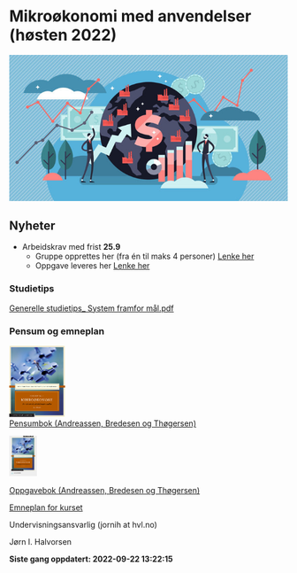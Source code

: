 
<!-- README.md is generated from README.Rmd. Please edit that file -->

# Mikroøkonomi med anvendelser (høsten 2022)

![](man/figures/abc.jpg)

## Nyheter

-   Arbeidskrav med frist **25.9**
    -   Gruppe opprettes her (fra én til maks 4 personer) [Lenke
        her](https://hvl.instructure.com/courses/23179/groups)
    -   Oppgave leveres her [Lenke
        her](https://hvl.instructure.com/courses/23179/assignments/58706)

### Studietips

[Generelle studietips\_ System framfor
mål.pdf](https://github.com/joernih/BOEA203Mikrooekonomi/blob/main/inst/oppgaver/systemvsmaal.pdf)

### Pensum og emneplan

<img src="man/figures/pensum.jpg" style="width:20.0%" /> <br> [Pensumbok
(Andreassen, Bredesen og
Thøgersen)](https://www.cappelendammundervisning.no/_innforing-i-mikrookonomi-9788202640521)
<br>

<img src="man/figures/oppgaver.jpg" style="width:10.0%" />

[Oppgavebok (Andreassen, Bredesen og
Thøgersen)](https://www.cappelendammundervisning.no/_innforing-i-mikrookonomi-ovingsoppgaver-med-losningsforslag-9788202656485)
<br>

[Emneplan for
kurset](https://www.hvl.no/studier/studieprogram/emne/41/b%C3%B8a203)

Undervisningsansvarlig (jornih at hvl.no)

Jørn I. Halvorsen

**Siste gang oppdatert: 2022-09-22 13:22:15**
